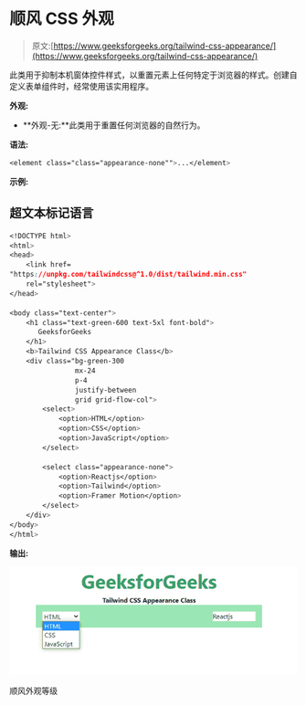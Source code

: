 # 顺风 CSS 外观

> 原文:[https://www.geeksforgeeks.org/tailwind-css-appearance/](https://www.geeksforgeeks.org/tailwind-css-appearance/)

此类用于抑制本机窗体控件样式，以重置元素上任何特定于浏览器的样式。创建自定义表单组件时，经常使用该实用程序。

**外观:**

*   **外观-无:**此类用于重置任何浏览器的自然行为。

**语法:**

```css
<element class="class="appearance-none"">...</element>
```

**示例:**

## 超文本标记语言

```css
<!DOCTYPE html> 
<html> 
<head> 
    <link href= 
"https://unpkg.com/tailwindcss@^1.0/dist/tailwind.min.css"
    rel="stylesheet"> 
</head> 

<body class="text-center"> 
    <h1 class="text-green-600 text-5xl font-bold"> 
       GeeksforGeeks 
    </h1> 
    <b>Tailwind CSS Appearance Class</b> 
    <div class="bg-green-300 
                mx-24
                p-4
                justify-between 
                grid grid-flow-col"> 
        <select>
            <option>HTML</option>
            <option>CSS</option>
            <option>JavaScript</option>
        </select>

        <select class="appearance-none">
            <option>Reactjs</option>
            <option>Tailwind</option>
            <option>Framer Motion</option>
        </select>
    </div> 
</body> 
</html> 
```

**输出:**

![](img/5a359dd8b22e352487cd14028e125c78.png)

顺风外观等级